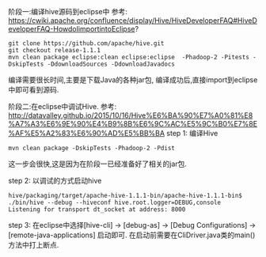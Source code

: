 阶段一:编译hive源码到eclipse中
参考: https://cwiki.apache.org/confluence/display/Hive/HiveDeveloperFAQ#HiveDeveloperFAQ-HowdoIimportintoEclipse?
```
git clone https://github.com/apache/hive.git
git checkout release-1.1.1
mvn clean package eclipse:clean eclipse:eclipse  -Phadoop-2 -Pitests -DskipTests -DdownloadSources -DdownloadJavadocs
```
编译需要很长时间,主要是下载Java的各种jar包, 编译成功后,直接import到eclipse中即可看到源码.

阶段二:在eclipse中调试Hive.
参考: http://datavalley.github.io/2015/10/16/Hive%E6%BA%90%E7%A0%81%E8%A7%A3%E6%9E%90%E4%B9%8B%E6%9C%AC%E5%9C%B0%E7%8E%AF%E5%A2%83%E6%90%AD%E5%BB%BA
step 1: 编译Hive
```
mvn clean package -DskipTests -Phadoop-2 -Pdist
```
这一步会很快,这是因为在阶段一已经准备好了相关的jar包.

step 2: 以调试的方式启动hive
```
hive/packaging/target/apache-hive-1.1.1-bin/apache-hive-1.1.1-bin$ ./bin/hive --debug --hiveconf hive.root.logger=DEBUG,console
Listening for transport dt_socket at address: 8000
```

step 3: 在eclipse中选择[hive-cli] -> [debug-as] -> [Debug Configurations] -> [remote-java-applications] 启动即可.
在启动前需要在CliDriver.java类的main()方法中打上断点.

